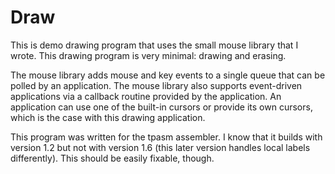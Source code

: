 Draw
====

This is demo drawing program that uses the small mouse library that I wrote.
This drawing program is very minimal: drawing and erasing.

The mouse library adds mouse and key events to a single queue that can be
polled by an application. The mouse library also supports event-driven
applications via a callback routine provided by the application. An application
can use one of the built-in cursors or provide its own cursors, which is the
case with this drawing application.

This program was written for the tpasm assembler. I know that it builds with
version 1.2 but not with version 1.6 (this later version handles local labels
differently). This should be easily fixable, though.

